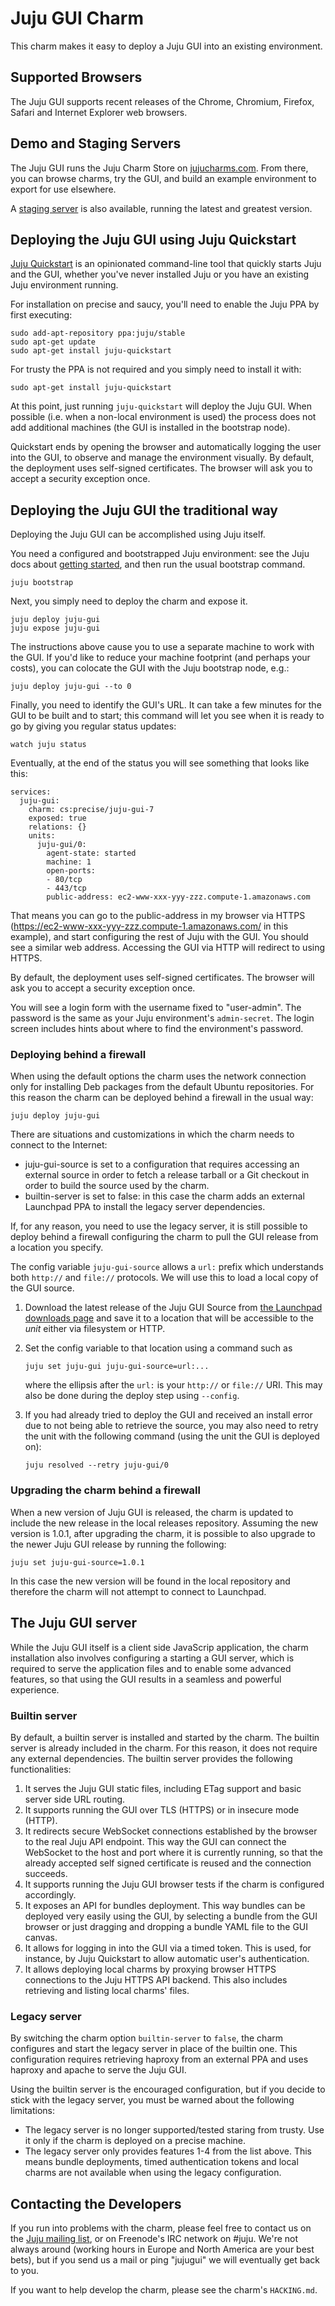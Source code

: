 <!--
README.md
Copyright 2013 Canonical Ltd.
This work is licensed under the Creative Commons Attribution-Share Alike 3.0
Unported License. To view a copy of this license, visit
http://creativecommons.org/licenses/by-sa/3.0/ or send a letter to Creative
Commons, 171 Second Street, Suite 300, San Francisco, California, 94105, USA.
-->

# Juju GUI Charm #

This charm makes it easy to deploy a Juju GUI into an existing environment.

## Supported Browsers ##

The Juju GUI supports recent releases of the Chrome, Chromium, Firefox, Safari
and Internet Explorer web browsers.

## Demo and Staging Servers ##

The Juju GUI runs the Juju Charm Store on
[jujucharms.com](http://jujucharms.com).  From there,  you can browse charms,
try the GUI, and build an example environment to export for use elsewhere.

A [staging server](http://comingsoon.jujucharms.com/) is also available,
running the latest and greatest version.

## Deploying the Juju GUI using Juju Quickstart ##

[Juju Quickstart](https://pypi.python.org/pypi/juju-quickstart) is an
opinionated command-line tool that quickly starts Juju and the GUI, whether
you've never installed Juju or you have an existing Juju environment running.

For installation on precise and saucy, you'll need to enable the Juju PPA by
first executing:

    sudo add-apt-repository ppa:juju/stable
    sudo apt-get update
    sudo apt-get install juju-quickstart

For trusty the PPA is not required and you simply need to install it with:

    sudo apt-get install juju-quickstart

At this point, just running `juju-quickstart` will deploy the Juju GUI. When
possible (i.e. when a non-local environment is used) the process does not
add additional machines (the GUI is installed in the bootstrap node).

Quickstart ends by opening the browser and automatically logging the user into
the GUI, to observe and manage the environment visually.
By default, the deployment uses self-signed certificates. The browser will ask
you to accept a security exception once.

## Deploying the Juju GUI the traditional way ##

Deploying the Juju GUI can be accomplished using Juju itself.

You need a configured and bootstrapped Juju environment: see the Juju docs
about [getting started](https://juju.ubuntu.com/docs/getting-started.html),
and then run the usual bootstrap command.

    juju bootstrap

Next, you simply need to deploy the charm and expose it.

    juju deploy juju-gui
    juju expose juju-gui

The instructions above cause you to use a separate machine to work with the
GUI.  If you'd like to reduce your machine footprint (and perhaps your costs),
you can colocate the GUI with the Juju bootstrap node, e.g.:

    juju deploy juju-gui --to 0

Finally, you need to identify the GUI's URL. It can take a few minutes for the
GUI to be built and to start; this command will let you see when it is ready
to go by giving you regular status updates:

    watch juju status

Eventually, at the end of the status you will see something that looks like
this:

    services:
      juju-gui:
        charm: cs:precise/juju-gui-7
        exposed: true
        relations: {}
        units:
          juju-gui/0:
            agent-state: started
            machine: 1
            open-ports:
            - 80/tcp
            - 443/tcp
            public-address: ec2-www-xxx-yyy-zzz.compute-1.amazonaws.com

That means you can go to the public-address in my browser via HTTPS
(https://ec2-www-xxx-yyy-zzz.compute-1.amazonaws.com/ in this example), and
start configuring the rest of Juju with the GUI.  You should see a similar
web address.  Accessing the GUI via HTTP will redirect to using HTTPS.

By default, the deployment uses self-signed certificates. The browser will ask
you to accept a security exception once.

You will see a login form with the username fixed to "user-admin". The
password is the same as your Juju environment's `admin-secret`. The login
screen includes hints about where to find the environment's password.

### Deploying behind a firewall ###

When using the default options the charm uses the network connection only for
installing Deb packages from the default Ubuntu repositories. For this reason
the charm can be deployed behind a firewall in the usual way:

    juju deploy juju-gui

There are situations and customizations in which the charm needs to connect to
the Internet:

- juju-gui-source is set to a configuration that requires accessing an
  external source in order to fetch a release tarball or a Git checkout in order
  to build the source used by the charm.
- builtin-server is set to false: in this case the charm adds an external
  Launchpad PPA to install the legacy server dependencies.

If, for any reason, you need to use the legacy server, it is still possible to
deploy behind a firewall configuring the charm to pull the GUI release from a
location you specify.

The config variable `juju-gui-source` allows a `url:` prefix which understands
both `http://` and `file://` protocols.  We will use this to load a local copy
of the GUI source.

1. Download the latest release of the Juju GUI Source from [the Launchpad
downloads page](https://launchpad.net/juju-gui/+download) and save it to a
location that will be accessible to the *unit* either via filesystem or HTTP.
2. Set the config variable to that location using a command such as

    `juju set juju-gui juju-gui-source=url:...`

    where the ellipsis after the `url:` is your `http://` or `file://` URI.  This
    may also be done during the deploy step using `--config`.

3. If you had already tried to deploy the GUI and received an install error due
to not being able to retrieve the source, you may also need to retry the unit
with the following command (using the unit the GUI is deployed on):

    `juju resolved --retry juju-gui/0`

### Upgrading the charm behind a firewall ###

When a new version of Juju GUI is released, the charm is updated to include the
new release in the local releases repository. Assuming the new version is
1.0.1, after upgrading the charm, it is possible to also upgrade to the newer
Juju GUI release by running the following:

    juju set juju-gui-source=1.0.1

In this case the new version will be found in the local repository and
therefore the charm will not attempt to connect to Launchpad.

## The Juju GUI server ##

While the Juju GUI itself is a client side JavaScrip application, the charm
installation also involves configuring a starting a GUI server, which is
required to serve the application files and to enable some advanced features,
so that using the GUI results in a seamless and powerful experience.

### Builtin server ###

By default, a builtin server is installed and started by the charm.
The builtin server is already included in the charm. For this reason, it does
not require any external dependencies.
The builtin server provides the following functionalities:

1. It serves the Juju GUI static files, including ETag support and basic server
   side URL routing.
2. It supports running the GUI over TLS (HTTPS) or in insecure mode (HTTP).
3. It redirects secure WebSocket connections established by the browser to
   the real Juju API endpoint. This way the GUI can connect the WebSocket to
   the host and port where it is currently running, so that the already
   accepted self signed certificate is reused and the connection succeeds.
4. It supports running the Juju GUI browser tests if the charm is configured
   accordingly.
5. It exposes an API for bundles deployment. This way bundles can be deployed
   very easily using the GUI, by selecting a bundle from the GUI browser or
   just dragging and dropping a bundle YAML file to the GUI canvas.
6. It allows for logging in into the GUI via a timed token. This is used, for
   instance, by Juju Quickstart to allow automatic user's authentication.
7. It allows deploying local charms by proxying browser HTTPS connections to
   the Juju HTTPS API backend. This also includes retrieving and listing local
   charms' files.

### Legacy server ###

By switching the charm option `builtin-server` to `false`, the charm configures
and start the legacy server in place of the builtin one. This configuration
requires retrieving haproxy from an external PPA and uses haproxy and apache to
serve the Juju GUI.

Using the builtin server is the encouraged configuration, but if you decide to
stick with the legacy server, you must be warned about the following
limitations:

* The legacy server is no longer supported/tested staring from trusty.
  Use it only if the charm is deployed on a precise machine.
* The legacy server only provides features 1-4 from the list above. This means
  bundle deployments, timed authentication tokens and local charms are not
  available when using the legacy configuration.

## Contacting the Developers ##

If you run into problems with the charm, please feel free to contact us on the
[Juju mailing list](https://lists.ubuntu.com/mailman/listinfo/juju), or on
Freenode's IRC network on #juju.  We're not always around (working hours in
Europe and North America are your best bets), but if you send us a mail or
ping "jujugui" we will eventually get back to you.

If you want to help develop the charm, please see the charm's `HACKING.md`.
